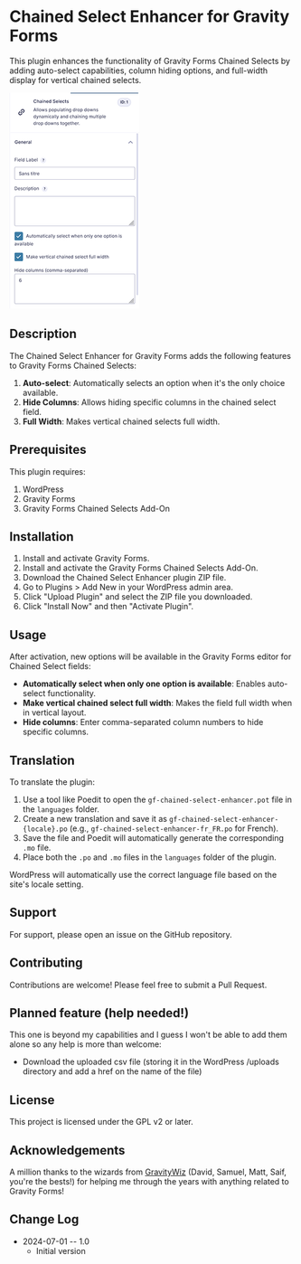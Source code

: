 # Chained Select Enhancer for Gravity Forms

This plugin enhances the functionality of Gravity Forms Chained Selects by adding auto-select capabilities, column hiding options, and full-width display for vertical chained selects.

![Plugin Screenshot](https://github.com/guilamu/gf-chained-select-enhancer/blob/main/screenshot.png)

## Description

The Chained Select Enhancer for Gravity Forms adds the following features to Gravity Forms Chained Selects:

1. **Auto-select**: Automatically selects an option when it's the only choice available.
2. **Hide Columns**: Allows hiding specific columns in the chained select field.
3. **Full Width**: Makes vertical chained selects full width.

## Prerequisites

This plugin requires:

1. WordPress
2. Gravity Forms
3. Gravity Forms Chained Selects Add-On

## Installation

1. Install and activate Gravity Forms.
2. Install and activate the Gravity Forms Chained Selects Add-On.
3. Download the Chained Select Enhancer plugin ZIP file.
4. Go to Plugins > Add New in your WordPress admin area.
5. Click "Upload Plugin" and select the ZIP file you downloaded.
6. Click "Install Now" and then "Activate Plugin".

## Usage

After activation, new options will be available in the Gravity Forms editor for Chained Select fields:

- **Automatically select when only one option is available**: Enables auto-select functionality.
- **Make vertical chained select full width**: Makes the field full width when in vertical layout.
- **Hide columns**: Enter comma-separated column numbers to hide specific columns.

## Translation

To translate the plugin:

1. Use a tool like Poedit to open the `gf-chained-select-enhancer.pot` file in the `languages` folder.
2. Create a new translation and save it as `gf-chained-select-enhancer-{locale}.po` (e.g., `gf-chained-select-enhancer-fr_FR.po` for French).
3. Save the file and Poedit will automatically generate the corresponding `.mo` file.
4. Place both the `.po` and `.mo` files in the `languages` folder of the plugin.

WordPress will automatically use the correct language file based on the site's locale setting.

## Support

For support, please open an issue on the GitHub repository.

## Contributing

Contributions are welcome! Please feel free to submit a Pull Request.

## Planned feature (help needed!)

This one is beyond my capabilities and I guess I won't be able to add them alone so any help is more than welcome:
- Download the uploaded csv file (storing it in the WordPress /uploads directory and add a href on the name of the file)

## License

This project is licensed under the GPL v2 or later.

## Acknowledgements

A million thanks to the wizards from [GravityWiz](https://gravitywiz.com/) (David, Samuel, Matt, Saif, you're the bests!) for helping me through the years with anything related to Gravity Forms!

## Change Log

* 2024-07-01 -- 1.0
  * Initial version

